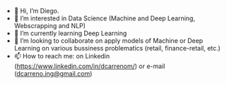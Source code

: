 - 👋 Hi, I’m Diego. 
- 👀 I’m interested in Data Science (Machine and Deep Learning, Webscrapping and NLP)
- 🌱 I’m currently learning Deep Learning
- 💞️ I’m looking to collaborate on apply models of Machine or Deep Learning  on various bussiness problematics (retail, finance-retail, etc.)
- 📫 How to reach me: on Linkedin (https://www.linkedin.com/in/dcarrenom/) or e-mail (dcarreno.ing@gmail.com) 

<!---
dicarreno/dicarreno is a ✨ special ✨ repository because its `README.md` (this file) appears on your GitHub profile.
You can click the Preview link to take a look at your changes.
--->
